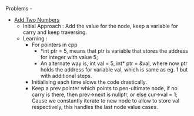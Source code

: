 Problems - 
- [Add Two Numbers](https://leetcode.com/problems/add-two-numbers/)
	- Initial Approach : Add the value for the node, keep a variable for carry and keep traversing.
	- Learning : 
		- For pointers in cpp
			- *int ptr = 5, means that ptr is variable that stores the address for integer with value 5;
			- An alternate way is, int val = 5, int* ptr = &val, where now ptr holds the address for variable val, which is same as eg. 1 but with additional steps.
		- Initialising each time slows the code drastically.
		- Keep a prev pointer which points to pen-ultimate node, if no carry is there, then prev->next is nullptr, or else cur->val = 1; Cause we constantly iterate to new node to allow to store val respectively, this handles the last node value cases.
